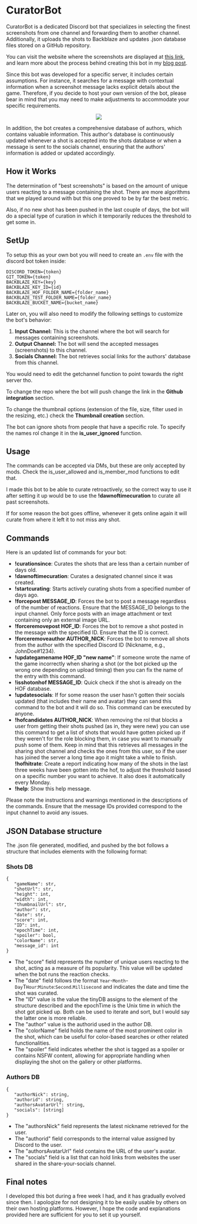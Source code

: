 # CuratorBot
CuratorBot is a dedicated Discord bot that specializes in selecting the finest screenshots from one channel and forwarding them to another channel. Additionally, it uploads the shots to Backblaze and updates .json database files stored on a GitHub repository.

You can visit the website where the screenshots are displayed at [this link](https://framedsc.com/HallOfFramed/), and learn more about the process behind creating this bot in my [blog post](https://originalnicodr.github.io/blog/how-we-made-a-high-quality-image-gallery-without-paying-a-single-dime).

Since this bot was developed for a specific server, it includes certain assumptions. For instance, it searches for a message with contextual information when a screenshot message lacks explicit details about the game. Therefore, if you decide to host your own version of the bot, please bear in mind that you may need to make adjustments to accommodate your specific requirements.

<p align="center"><img src="https://user-images.githubusercontent.com/24371572/104781820-eb88fe00-5761-11eb-91d0-6daf4448ebad.png"><p>

In addition, the bot creates a comprehensive database of authors, which contains valuable information. This author's database is continuously updated whenever a shot is accepted into the shots database or when a message is sent to the socials channel, ensuring that the authors' information is added or updated accordingly.

## How it Works
The determination of "best screenshots" is based on the amount of unique users reacting to a message containing the shot. There are more algorithms that we played around with but this one proved to be by far the best metric.

Also, if no new shot has been pushed in the last couple of days, the bot will do a special type of curation in which it temporarily reduces the threshold to get some in.

## SetUp
To setup this as your own bot you will need to create an `.env` file with the discord bot token inside:

```
DISCORD_TOKEN={token}
GIT_TOKEN={token}
BACKBLAZE_KEY={key}
BACKBLAZE_KEY_ID={id}
BACKBLAZE_HOF_FOLDER_NAME={folder_name}
BACKBLAZE_TEST_FOLDER_NAME={folder_name}
BACKBLAZE_BUCKET_NAME={bucket_name}
```

Later on, you will also need to modify the following settings to customize the bot's behavior:

1. **Input Channel:** This is the channel where the bot will search for messages containing screenshots.
2. **Output Channel:** The bot will send the accepted messages (screenshots) to this channel.
4. **Socials Channel:** The bot retrieves social links for the authors' database from this channel.

You would need to edit the getchannel function to point towards the right server tho.

To change the repo where the bot will push change the link in the **Github integration** section.

To change the thumbnail options (extension of the file, size, filter used in the resizing, etc.) check the **Thumbnail creation** section.

The bot can ignore shots from people that have a specific role. To specify the names rol change it in the **is_user_ignored** function.

## Usage
The commands can be accepted via DMs, but these are only accepted by mods. Check the is_user_allowed and is_member_mod functions to edit that.

I made this bot to be able to curate retroactively, so the correct way to use it after setting it up would be to use the **!dawnoftimecuration** to curate all past screenshots.

If for some reason the bot goes offline, whenever it gets online again it will curate from where it left it to not miss any shot.

## Commands
Here is an updated list of commands for your bot:

- **!curationsince**: Curates the shots that are less than a certain number of days old.
- **!dawnoftimecuration**: Curates a designated channel since it was created.
- **!startcurating**: Starts actively curating shots from a specified number of days ago.
- **!forcepost MESSAGE_ID**: Forces the bot to post a message regardless of the number of reactions. Ensure that the MESSAGE_ID belongs to the input channel. Only force posts with an image attachment or text containing only an external image URL.
- **!forceremovepost HOF_ID**: Forces the bot to remove a shot posted in the message with the specified ID. Ensure that the ID is correct.
- **!forceremoveauthor AUTHOR_NICK**: Forces the bot to remove all shots from the author with the specified Discord ID (Nickname, e.g., JohnDoe#1234).
- **!updategamename HOF_ID "new name"**: If someone wrote the name of the game incorrectly when sharing a shot (or the bot picked up the wrong one depending on upload timing) then you can fix the name of the entry with this command.
- **!isshotonhof MESSAGE_ID**: Quick check if the shot is already on the HOF database.
- **!updatesocials**: If for some reason the user hasn't gotten their socials updated (that includes their name and avatar) they can send this command to the bot and it will do so. This command can be executed by anyone.
- **!hofcandidates AUTHOR_NICK**: When removing the rol that blocks a user from getting their shots pushed (as in, they were new) you can use this command to get a list of shots that would have gotten picked up if they weren't for the role blocking them, in case you want to manually push some of them. Keep in mind that this retrieves all messages in the sharing shot channel and checks the ones from this user, so if the user has joined the server a long time ago it might take a while to finish.
**!hofhitrate**: Create a report indicating how many of the shots in the last three weeks have been gotten into the hof, to adjust the threshold based on a specific number you want to achieve. It also does it automatically every Monday.
- **!help**: Show this help message.



Please note the instructions and warnings mentioned in the descriptions of the commands. Ensure that the message IDs provided correspond to the input channel to avoid any issues.

## JSON Database structure
The .json file generated, modified, and pushed by the bot follows a structure that includes elements with the following format:

### Shots DB
```
{
   "gameName": str,
   "shotUrl": str,
   "height": int,
   "width": int,
   "thumbnailUrl": str,
   "author": str,
   "date": str,
   "score": int,
   "ID": int,
   "epochTime": int,
   "spoiler": bool,
   "colorName": str,
   "message_id": int
}
```

- The "score" field represents the number of unique users reacting to the shot, acting as a measure of its popularity. This value will be updated when the bot runs the reaction checks.
- The "date" field follows the format `Year`-`Month`-`Day`T`Hour`:`Minute`:`Second`.`Millisecond` and indicates the date and time the shot was curated.
- The "ID" value is the value the tinyDB assigns to the element of the structure described and the epochTime is the Unix time in which the shot got picked up. Both can be used to iterate and sort, but I would say the latter one is more reliable.
- The "author" value is the authorid used in the author DB.
- The "colorName" field holds the name of the most prominent color in the shot, which can be useful for color-based searches or other related functionalities.
- The "spoiler" field indicates whether the shot is tagged as a spoiler or contains NSFW content, allowing for appropriate handling when displaying the shot on the gallery or other platforms.

### Authors DB
```
{
   "authorNick": string,
   "authorid": string,
   "authorsAvatarUrl": string,
   "socials": [string]
}
 ```

- The "authorsNick" field represents the latest nickname retrieved for the user.
- The "authorid" field corresponds to the internal value assigned by Discord to the user.
- The "authorsAvatarUrl" field contains the URL of the user's avatar.
- The "socials" field is a list that can hold links from websites the user shared in the share-your-socials channel.

## Final notes
I developed this bot during a free week I had, and it has gradually evolved since then. I apologize for not designing it to be easily usable by others on their own hosting platforms. However, I hope the code and explanations provided here are sufficient for you to set it up yourself.
